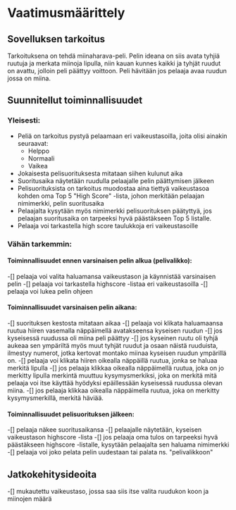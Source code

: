 # Vaatimusmäärittely

## Sovelluksen tarkoitus

Tarkoituksena on tehdä miinaharava-peli. Pelin ideana on siis avata tyhjiä
ruutuja ja merkata miinoja lipulla, niin kauan kunnes kaikki ja tyhjät ruudut
on avattu, jolloin peli päättyy voittoon. Peli hävitään jos pelaaja avaa
ruudun jossa on miina.

## Suunnitellut toiminnallisuudet

### Yleisesti:
- Peliä on tarkoitus pystyä pelaamaan eri vaikeustasoilla, joita olisi
ainakin seuraavat:
  - Helppo
  - Normaali
  - Vaikea
- Jokaisesta pelisuorituksesta mitataan siihen kulunut aika
- Suoritusaika näytetään ruudulla pelaajalle pelin päättymisen jälkeen
- Pelisuorituksista on tarkoitus muodostaa aina tiettyä vaikeustasoa kohden
oma Top 5 "High Score" -lista, johon merkitään pelaajan nimimerkki, pelin
suoritusaika
- Pelaajalta kysytään myös nimimerkki pelisuorituksen päätyttyä, jos pelaajan
suoritusaika on tarpeeksi hyvä päästäkseen Top 5 listalle.
- Pelaaja voi tarkastella high score taulukkoja eri vaikeustasoille

### Vähän tarkemmin:

#### Toiminnallisuudet ennen varsinaisen pelin alkua (pelivalikko):
-[] pelaaja voi valita haluamansa vaikeustason ja käynnistää varsinaisen pelin
-[] pelaaja voi tarkastella highscore -listaa eri vaikeustasoilla
-[] pelaaja voi lukea pelin ohjeen

#### Toiminnallisuudet varsinaisen pelin aikana:
-[] suorituksen kestosta mitataan aikaa
-[] pelaaja voi klikata haluamaansa ruutua hiiren vasemalla näppäimellä
avatakseensa kyseisen ruudun
  -[] jos kyseisessä ruudussa oli miina peli päättyy
  -[] jos kyseinen ruutu oli tyhjä aukeaa sen ympäriltä myös muut tyhjät
ruudut ja osaan näistä ruuduista, ilmestyy numerot, jotka kertovat montako
miinaa kyseisen ruudun ympärillä on. 
-[] pelaaja voi klikata hiiren oikealla näppäillä ruutua, jonka se haluaa merkitä
lipulla
-[] jos pelaaja klikkaa oikealla näppäimellä ruutua, joka on jo merkitty lipulla
merkintä muuttuu kysymysmerkiksi, joka on merkitä mitä pelaaja voi itse käyttää
hyödyksi epäillessään kyseisessä ruudussa olevan miina.
-[] jos pelaaja klikkaa oikealla näppäimella ruutua, joka on merkitty
kysymysmerkillä, merkitä häviää.

#### Toiminnallisuudet pelisuorituksen jälkeen:
-[] pelaaja näkee suoritusaikansa
-[] pelaajalle näytetään, kyseisen vaikeustason highscore -lista
-[] jos pelaaja oma tulos on tarpeeksi hyvä päästäkseen highscore -listalle,
kysytään pelaajalta sen haluama nimimerkki
-[] pelaaja voi joko pelata pelin uudestaan tai palata ns. "pelivalikkoon"

## Jatkokehitysideoita
-[] mukautettu vaikeustaso, jossa
saa siis itse valita ruudukon koon ja miinojen määrä
